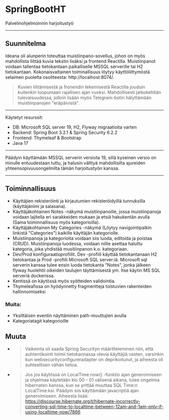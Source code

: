# SpringBootHT
Palvelinohjelmoinnin harjoitustyö
___
## Suunnitelma

Ideana oli alunperin toteuttaa muistiinpano-sovellus, johon on myös mahdollista
liittää kuvia tekstin lisäksi ja frontend Reactilla. Muistiinpanot voidaan tallentaa tietokantaan paikalliselle
MSSQL serverille tai H2 tietokantaan. Kokonaisvaltainen toiminallisuus löytyy käyttöliittymöstä selaimen
puolelta osoitteesta: http://localhost:8074/.

> Kuvien liittämisestä ja fronendin tekemisestä Reactilla jouduin kuitenkin luopumaan rajallisen ajan vuoksi. 
> Mahdollisesti jatkokehitän tulevaisuudessa, jolloin lisään myös Telegram-botin hälyttämään muistiinpanojen "eräpäivistä".
___

Käytetyt resurssit:
- DB: Microsoft SQL server 19, H2, Flyway migraatioita varten
- Backend: Spring Boot 3.2.1 & Spring Security 6.2.2
- Frontend: Thymeleaf & Bootstrap
- Java 17

___


Päädyin käyttämään MSSQL serverin versiota 19, sillä kyseinen 
versio on minulle entuudestaan tuttu, ja halusin välttyä 
mahdollisilta ajureiden yhteensopivuusongelmilta tämän 
harjoitustyön kanssa.

---
## Toiminnallisuus
- Käyttäjien rekisteröinti ja kirjautumien rekisteröidyillä tunnuksilla (käyttäjänimi ja salasana).
- Käyttäjäkohtainen Notes -näkymä muistiinpanoille, jossa muistiinpanoja voidaan lajitella eri sarakkeiden mukaan ja etsiä hakukentän avulla (Sama toiminnallisuus myös kategorioilla).
- Käyttäjäkohtainen My Categories -näkymä (Löytyy navigointipalkin linkistä "Categories") kaikille käyttäjän kategoriolle.
- Muistiinpanoja ja kategorioita voidaan siis luoda, editoida ja poistaa (CRUD). Muistiinpanoja luodessa, voidaan niille asettaa haluttu kategoria, joka yhdistää musitiinpanon k.o. kategoriaan.
- Dev/Prod konfiguraatioprofiilit. Dev -profiili käyttää tietokantanaan H2 tietokantaa ja Prod -profiili Microsoft SQL server:iä. Microsoft sql serverin kanssa tulee ensin luoda tietokanta "Notes", jonka jälkeen flyway huolehtii oikeiden taulujen täyttämisestä ym. Itse käytin MS SQL serveriä dockerissa.
- Kentissä on käytössä myös syötteiden validointia.
- Thymeleafissa on hyödynnetty fragmentteja toistuvien rakenteiden hallinnoimiseksi

### Muita:
- Yksittäisen eventin näyttäminen path-muuttujien avulla
- Kategoriatagit kategorioille

## Muuta

- > Vaikeinta oli saada Spring Securityn määritteleminen niin, että auhtentikointi toimii tietokannassa olevia käyttäjiä vasten, varsinkin kun websecurityconfigureradapter on deprikoitunut, ja aiheesta oli suhteellisen vähän tietoa.

- > Jos jos käytössä on LocalTime.now() -funktio ajan generoimiseen ja ohjelmaa käytetään klo 00 - 01 välisenä aikana, tulee ongelmia hibernaten kanssa,  kun se yrittää muuttaa SQL Time:n LocalTime:ksi. Päädyin siis käyttämään javacriptiä ajan generoimiseen.
Aiheesta lisää: https://discourse.hibernate.org/t/hibernate-incorrectly-converting-sql-time-to-localtime-between-12am-and-1am-only-if-using-localtime-now/7866